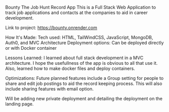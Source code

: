 
Bounty 
The Job Hunt Record App
This is a Full Stack Web Application to track job applications and contacts at the companies to aid in career development.

Link to project: https://bounty.onrender.com



How It's Made:
Tech used: HTML, TailWindCSS, JavaScript, MongoDB, Auth0, and MVC Architecture
Deployment options: Can be deployed directly or with Docker container

Lessons Learned:
I learned about full stack development in a MVC architecture. I hope the usefullness of the app is obvious to all that use it.
Also, learned how to make docker files and deploy containers.

Optimizations:
Future planned features include a Group setting for people to share and edit job postings to aid the record keeping process.  This will also include sharing features with email option.

Will be adding new private deployment and detailing the deployment on the landing page.
